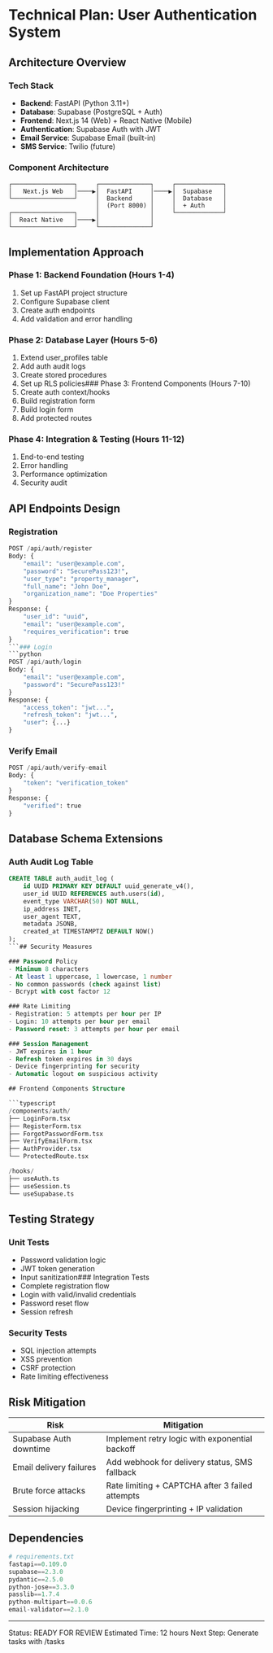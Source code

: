 # Technical Plan: User Authentication System

## Architecture Overview

### Tech Stack
- **Backend**: FastAPI (Python 3.11+)
- **Database**: Supabase (PostgreSQL + Auth)
- **Frontend**: Next.js 14 (Web) + React Native (Mobile)
- **Authentication**: Supabase Auth with JWT
- **Email Service**: Supabase Email (built-in)
- **SMS Service**: Twilio (future)

### Component Architecture
```
┌─────────────────┐     ┌──────────────┐     ┌─────────────┐
│   Next.js Web   │────▶│  FastAPI     │────▶│  Supabase   │
└─────────────────┘     │  Backend     │     │  Database   │
                        │  (Port 8000) │     │  + Auth     │
┌─────────────────┐     │              │     └─────────────┘
│  React Native   │────▶│              │
└─────────────────┘     └──────────────┘
```

## Implementation Approach

### Phase 1: Backend Foundation (Hours 1-4)
1. Set up FastAPI project structure
2. Configure Supabase client
3. Create auth endpoints
4. Add validation and error handling

### Phase 2: Database Layer (Hours 5-6)
1. Extend user_profiles table
2. Add auth audit logs
3. Create stored procedures
4. Set up RLS policies### Phase 3: Frontend Components (Hours 7-10)
1. Create auth context/hooks
2. Build registration form
3. Build login form
4. Add protected routes

### Phase 4: Integration & Testing (Hours 11-12)
1. End-to-end testing
2. Error handling
3. Performance optimization
4. Security audit

## API Endpoints Design

### Registration
```python
POST /api/auth/register
Body: {
    "email": "user@example.com",
    "password": "SecurePass123!",
    "user_type": "property_manager",
    "full_name": "John Doe",
    "organization_name": "Doe Properties"
}
Response: {
    "user_id": "uuid",
    "email": "user@example.com",
    "requires_verification": true
}
```### Login
```python
POST /api/auth/login
Body: {
    "email": "user@example.com",
    "password": "SecurePass123!"
}
Response: {
    "access_token": "jwt...",
    "refresh_token": "jwt...",
    "user": {...}
}
```

### Verify Email
```python
POST /api/auth/verify-email
Body: {
    "token": "verification_token"
}
Response: {
    "verified": true
}
```

## Database Schema Extensions

### Auth Audit Log Table
```sql
CREATE TABLE auth_audit_log (
    id UUID PRIMARY KEY DEFAULT uuid_generate_v4(),
    user_id UUID REFERENCES auth.users(id),
    event_type VARCHAR(50) NOT NULL,
    ip_address INET,
    user_agent TEXT,
    metadata JSONB,
    created_at TIMESTAMPTZ DEFAULT NOW()
);
```## Security Measures

### Password Policy
- Minimum 8 characters
- At least 1 uppercase, 1 lowercase, 1 number
- No common passwords (check against list)
- Bcrypt with cost factor 12

### Rate Limiting
- Registration: 5 attempts per hour per IP
- Login: 10 attempts per hour per email
- Password reset: 3 attempts per hour per email

### Session Management
- JWT expires in 1 hour
- Refresh token expires in 30 days
- Device fingerprinting for security
- Automatic logout on suspicious activity

## Frontend Components Structure

```typescript
/components/auth/
├── LoginForm.tsx
├── RegisterForm.tsx
├── ForgotPasswordForm.tsx
├── VerifyEmailForm.tsx
├── AuthProvider.tsx
└── ProtectedRoute.tsx

/hooks/
├── useAuth.ts
├── useSession.ts
└── useSupabase.ts
```

## Testing Strategy

### Unit Tests
- Password validation logic
- JWT token generation
- Input sanitization### Integration Tests
- Complete registration flow
- Login with valid/invalid credentials
- Password reset flow
- Session refresh

### Security Tests
- SQL injection attempts
- XSS prevention
- CSRF protection
- Rate limiting effectiveness

## Risk Mitigation

| Risk | Mitigation |
|------|------------|
| Supabase Auth downtime | Implement retry logic with exponential backoff |
| Email delivery failures | Add webhook for delivery status, SMS fallback |
| Brute force attacks | Rate limiting + CAPTCHA after 3 failed attempts |
| Session hijacking | Device fingerprinting + IP validation |

## Dependencies

```python
# requirements.txt
fastapi==0.109.0
supabase==2.3.0
pydantic==2.5.0
python-jose==3.3.0
passlib==1.7.4
python-multipart==0.0.6
email-validator==2.1.0
```

---
Status: READY FOR REVIEW
Estimated Time: 12 hours
Next Step: Generate tasks with /tasks